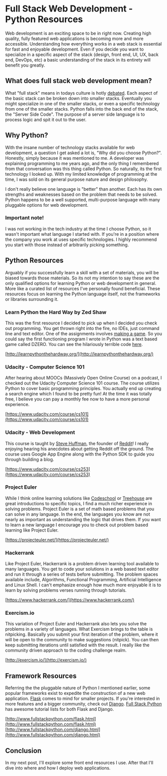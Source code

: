 <!--//

title: Full Stack Web Development - Python Resources
date: 2015-04-06
image: placeholder.png
live: true

//-->

# Full Stack Web Development - Python Resources

<!-- snippet -->Web development is an exciting space to be in right now. Creating high quality, fully featured web applications is becoming more and more accessible. Understanding how everything works in a web stack is essential for fast and enjoyable development. Even if you decide you want to specialize in a specific aspect of the stack (design, front end, UI, UX, back end, DevOps, etc) a basic understanding of the stack in its entirety will benefit you greatly.

## What does full stack web development mean?

What "full stack" means in todays culture is hotly [debated](http://www.sitepoint.com/full-stack-developer). Each aspect of the basic stack can be broken down into smaller stacks. Eventually you might specialize in one of the smaller stacks, or even a specific technology from one of the smaller stacks. Python falls into the back end of the stack, the "Server Side Code". The purpose of a server side language is to process logic and spit it out to the user.


## Why Python?

With the insane number of technology stacks available for web development, a question I get asked a lot is, "Why did you choose Python?". Honestly, simply because it was mentioned to me. A developer was explaining programming to me years ago, and the only thing I remembered from that conversation was this thing called Python. So naturally, its the first technology I looked up. With my limited knowledge of programming at the time, I was sold on its general purpose nature and design philosophy.

I don't really believe one language is "better" than another. Each has its own strengths and weaknesses based on the problem that needs to be solved. Python happens to be a well supported, multi-purpose language with many pluggable options for web development.

### Important note!

I was not working in the tech industry at the time I choose Python, so it wasn't important what language I started with. If you're in a position where the company you work at uses specific technologies. I highly recommend you start with those instead of arbitrarily picking something.


## Python Resources

Arguably if you successfully learn a skill with a set of materials, you will be biased towards those materials. So its not my intention to say these are the only qualified options for learning Python or web development in general. More like a curated list of resources I've personally found beneficial. These resources focus on learning the Python language itself, not the frameworks or libraries surrounding it.

### Learn Python the Hard Way by Zed Shaw

This was the first resource I decided to pick up when I decided you check out programming. You get thrown right into the fire, no IDEs, just command line and text editor. One of the assignments involves [making a game](http://learnpythonthehardway.org/book/ex45.html). So you could say the first functioning program I wrote in Python was a text based game called DZERO. You can see the hilariously terrible code [here](https://github.com/ab7/dzero).

[http://learnpythonthehardway.org/](http://learnpythonthehardway.org/)

### Udacity - Computer Science 101

After hearing about MOOCs (Massively Open Online Course) on a podcast, I checked out the Udacity Computer Science 101 course. The course utilizes Python to cover basic programming principles. You actually end up creating a search engine which I found to be pretty fun! At the time it was totally free, I believe you can pay a monthly fee now to have a more personal experience.

[https://www.udacity.com/course/cs101](https://www.udacity.com/course/cs101)

### Udacity - Web Development

This course is taught by [Steve Huffman](http://en.wikipedia.org/wiki/Steve_Huffman), the founder of [Reddit](http://www.reddit.com/)! I really enjoying hearing his anecdotes about getting Reddit off the ground. The course uses Google App Engine along with the Python SDK to guide you through building a blog.

[https://www.udacity.com/course/cs253](https://www.udacity.com/course/cs253)

### Project Euler

While I think online learning solutions like [Codeschool](https://www.codeschool.com/) or [Treehouse](http://teamtreehouse.com/) are great introductions to specific topics, I find a much richer experience in solving problems. Project Euler is a set of math based problems that you can solve in any language. In the end, the languages you know are not nearly as important as understanding the logic that drives them. If you want to learn a new language I encourage you to check out problem based learning like Project Euler.

[https://projecteuler.net/](https://projecteuler.net/)

### Hackerrank

Like Project Euler, Hackerrank is a problem driven learning tool available to many languages. You get to code your solutions in a web based text editor and run it through a series of tests before submitting. The problem spaces available include, Algorithms, Functional Programming, Artificial Intelligence and Linux Shell.  I can't emphasize enough how much more enjoyable it is to learn by solving problems verses running through tutorials.

[https://www.hackerrank.com/](https://www.hackerrank.com/)

### Exercism.io

This variation of Project Euler and Hackerrank also lets you solve the problems in a variety of languages. What Exercism brings to the table is nitpicking. Basically you submit your first iteration of the problem, where it will be open to the community to make suggestions (nitpick). You can then keep submitting iterations until satisfied with the result. I really like the community driven approach to the coding challenge realm.

[http://exercism.io/](http://exercism.io/)


## Framework Resources

Referring the the pluggable nature of Python I mentioned earlier, some popular frameworks exist to expedite the construction of a new web application. [Flask](http://flask.pocoo.org/) comes to mind for smaller projects. If you're interested in more features and a bigger community, check out [Django](https://www.djangoproject.com/). [Full Stack Python](http://www.fullstackpython.com/) has awesome tutorial lists for both Flask and Django.

[http://www.fullstackpython.com/flask.html](http://www.fullstackpython.com/flask.html)
[http://www.fullstackpython.com/django.html](http://www.fullstackpython.com/django.html)


## Conclusion

In my next post, I'll explore some front end resources I use. After that I'll dive into where and how I deploy web applications.
